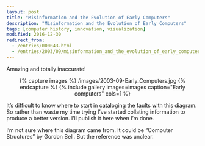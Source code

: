 ```yaml
---
layout: post
title: "Misinformation and the Evolution of Early Computers"
description: "Misinformation and the Evolution of Early Computers"
tags: [computer history, innovation, visualization]
modified: 2016-12-30
redirect_from: 
  - /entries/000043.html
  - /entries/2003/09/misinformation_and_the_evolution_of_early_computers.html
---
```

Amazing and totally inaccurate!

<div align="center">
{% capture images %}
    /images/2003-09-Early_Computers.jpg
{% endcapture %}
{% include gallery images=images caption="Early computers" cols=1 %}
</div>

It’s difficult to know where to start in cataloging the faults with this diagram. So rather than waste my time trying I’ve started collating information to produce a better version. I’ll publish it here when I’m done.

I’m not sure where this diagram came from. It could be “Computer Structures” by Gordon Bell. But the reference was unclear.